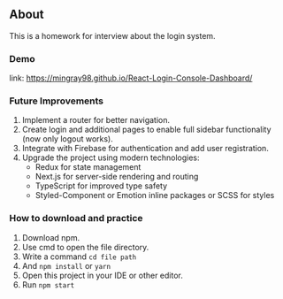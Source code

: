 ## About

This is a homework for interview about the login system.

### Demo

link: <https://mingray98.github.io/React-Login-Console-Dashboard/>

### Future Improvements

1. Implement a router for better navigation.
2. Create login and additional pages to enable full sidebar functionality (now only logout works).
3. Integrate with Firebase for authentication and add user registration.
4. Upgrade the project using modern technologies:
   - Redux for state management
   - Next.js for server-side rendering and routing
   - TypeScript for improved type safety
   - Styled-Component or Emotion inline packages or SCSS for styles

### How to download and practice

1. Download npm.
2. Use cmd to open the file directory.
3. Write a command  ```cd file path```
4. And ```npm install``` or ```yarn```
5. Open this project in your IDE or other editor.
6. Run ```npm start```
